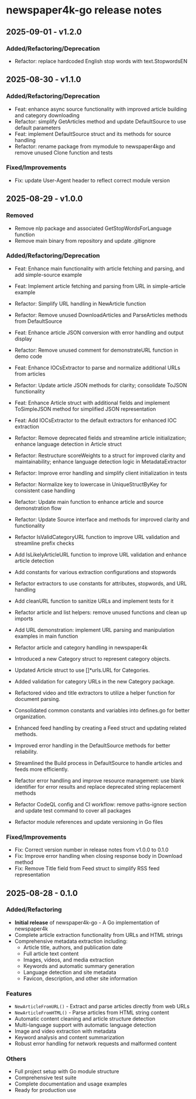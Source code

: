 # newspaper4k-go release notes

## 2025-09-01 - v1.2.0

### Added/Refactoring/Deprecation

- Refactor: replace hardcoded English stop words with text.StopwordsEN

## 2025-08-30 - v1.1.0

### Added/Refactoring/Deprecation

- Feat: enhance async source functionality with improved article building and category downloading
- Refactor: simplify GetArticles method and update DefaultSource to use default parameters
- Feat: implement DefaultSource struct and its methods for source handling
- Refactor: rename package from mymodule to newspaper4kgo and remove unused Clone function and tests

### Fixed/Improvements

- Fix: update User-Agent header to reflect correct module version

## 2025-08-29 - v1.0.0

### Removed

- Remove nlp package and associated GetStopWordsForLanguage function
- Remove main binary from repository and update .gitignore

### Added/Refactoring/Deprecation

- Feat: Enhance main functionality with article fetching and parsing, and add simple-source example
- Feat: Implement article fetching and parsing from URL in simple-article example
- Refactor: Simplify URL handling in NewArticle function
- Refactor: Remove unused DownloadArticles and ParseArticles methods from DefaultSource
- Feat: Enhance article JSON conversion with error handling and output display
- Refactor: Remove unused comment for demonstrateURL function in demo code
- Feat: Enhance IOCsExtractor to parse and normalize additional URLs from articles
- Refactor: Update article JSON methods for clarity; consolidate ToJSON functionality
- Feat: Enhance Article struct with additional fields and implement ToSimpleJSON method for simplified JSON representation
- Feat: Add IOCsExtractor to the default extractors for enhanced IOC extraction
- Refactor: Remove deprecated fields and streamline article initialization; enhance language detection in Article struct
- Refactor: Restructure scoreWeights to a struct for improved clarity and maintainability; enhance language detection logic in MetadataExtractor
- Refactor: Improve error handling and simplify client initialization in tests
- Refactor: Normalize key to lowercase in UniqueStructByKey for consistent case handling
- Refactor: Update main function to enhance article and source demonstration flow
- Refactor: Update Source interface and methods for improved clarity and functionality
- Refactor IsValidCategoryURL function to improve URL validation and streamline prefix checks
- Add IsLikelyArticleURL function to improve URL validation and enhance article detection
- Add constants for various extraction configurations and stopwords
- Refactor extractors to use constants for attributes, stopwords, and URL handling
- Add cleanURL function to sanitize URLs and implement tests for it
- Refactor article and list helpers: remove unused functions and clean up imports
- Add URL demonstration: implement URL parsing and manipulation examples in main function
- Refactor article and category handling in newspaper4k

- Introduced a new Category struct to represent category objects.
- Updated Article struct to use []*urls.URL for Categories.
- Added validation for category URLs in the new Category package.
- Refactored video and title extractors to utilize a helper function for document parsing.
- Consolidated common constants and variables into defines.go for better organization.
- Enhanced feed handling by creating a Feed struct and updating related methods.
- Improved error handling in the DefaultSource methods for better reliability.
- Streamlined the Build process in DefaultSource to handle articles and feeds more efficiently.
- Refactor error handling and improve resource management: use blank identifier for error results and replace deprecated string replacement methods
- Refactor CodeQL config and CI workflow: remove paths-ignore section and update test command to cover all packages
- Refactor module references and update versioning in Go files

### Fixed/Improvements

- Fix: Correct version number in release notes from v1.0.0 to 0.1.0
- Fix: Improve error handling when closing response body in Download method
- Fix: Remove Title field from Feed struct to simplify RSS feed representation

## 2025-08-28 - 0.1.0

### Added/Refactoring

- **Initial release** of newspaper4k-go - A Go implementation of newspaper4k
- Complete article extraction functionality from URLs and HTML strings
- Comprehensive metadata extraction including:
  - Article title, authors, and publication date
  - Full article text content
  - Images, videos, and media extraction
  - Keywords and automatic summary generation
  - Language detection and site metadata
  - Favicon, description, and other site information

### Features

- `NewArticleFromURL()` - Extract and parse articles directly from web URLs
- `NewArticleFromHTML()` - Parse articles from HTML string content
- Automatic content cleaning and article structure detection
- Multi-language support with automatic language detection
- Image and video extraction with metadata
- Keyword analysis and content summarization
- Robust error handling for network requests and malformed content

### Others

- Full project setup with Go module structure
- Comprehensive test suite
- Complete documentation and usage examples
- Ready for production use
